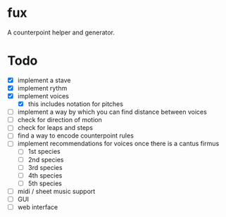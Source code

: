 # fux
 A counterpoint helper and generator.

 # Todo
 - [x] implement a stave
 - [x] implement rythm
 - [x] implement voices
   - [x] this includes notation for pitches
 - [ ] implement a way by which you can find distance between voices
 - [ ] check for direction of motion
 - [ ] check for leaps and steps
 - [ ] find a way to encode counterpoint rules
 - [ ] implement recommendations for voices once there is a cantus firmus
   - [ ] 1st species
   - [ ] 2nd species
   - [ ] 3rd species
   - [ ] 4th species
   - [ ] 5th species
 - [ ] midi / sheet music support
 - [ ] GUI
 - [ ] web interface
